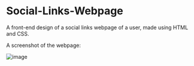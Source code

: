 # Social-Links-Webpage

A front-end design of a social links webpage of a user, made using HTML and CSS.

A screenshot of the webpage:

![image](https://github.com/user-attachments/assets/6cb739aa-0c76-4ac8-9a98-c9cb2cffabd6)
